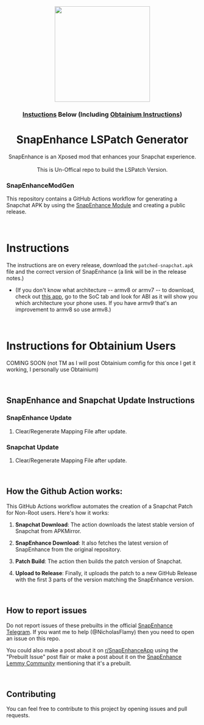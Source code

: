 <div align="center">
  <img src="https://github.com/hamzaharoon1314/SnapEnhanceModGen/blob/9aba3263a34893c91a08d86183baf708bbbbea9c/REDME_IMG/LOGO.png" height="250" />

### [Instuctions](https://github.com/NicholasFlamy/snapenhance-no-root-patch/edit/master/README.md#instructions) Below (Including [Obtainium Instructions](https://github.com/NicholasFlamy/snapenhance-no-root-patch?tab=readme-ov-file#instructions-for-obtainium-users))

# SnapEnhance LSPatch Generator
SnapEnhance is an Xposed mod that enhances your Snapchat experience.<br/><br/> This is Un-Offical repo to build the LSPatch Version.
</div>

### SnapEnhanceModGen

This repository contains a GitHub Actions workflow for generating a Snapchat APK by using the [SnapEnhance Module](https://github.com/rhunk/SnapEnhance) and creating a public release.

<br>

# Instructions
The instructions are on every release, download the `patched-snapchat.apk` file and the correct version of SnapEnhance (a link will be in the release notes.)
   - (If you don't know what architecture -- armv8 or armv7 -- to download, check out [this app](https://play.google.com/store/apps/details?id=ru.andr7e.deviceinfohw), go to the SoC tab and look for ABI as it will show you which architecture your phone uses. If you have armv9 that's an improvement to armv8 so use armv8.)

<br>

# Instructions for Obtainium Users
COMING SOON (not TM as I will post Obtainium comfig for this once I get it working, I personally use Obtainium)

<br>

## SnapEnhance and Snapchat Update Instructions

### SnapEnhance Update
1. Clear/Regenerate Mapping File after update.

### Snapchat Update
1. Clear/Regenerate Mapping File after update.

<br>

## How the Github Action works:

This GitHub Actions workflow automates the creation of a Snapchat Patch for Non-Root users. Here's how it works:

1. **Snapchat Download**: The action downloads the latest stable version of Snapchat from APKMirror.

2. **SnapEnhance Download**: It also fetches the latest version of SnapEnhance from the original repository.

3. **Patch Build**: The action then builds the patch version of Snapchat.

4. **Upload to Release**: Finally, it uploads the patch to a new GitHub Release with the first 3 parts of the version matching the SnapEnhance version.

<br>

## How to report issues

Do not report issues of these prebuilts in the official [SnapEnhance Telegram](https://t.me/snapenhance_chat). If you want me to help (@NicholasFlamy) then you need to open an issue on this repo. 

You could also make a post about it on [r/SnapEnhanceApp](https://reddit.com/r/SnapEnhanceApp) using the "Prebuilt Issue" post flair or make a post about it on the [SnapEnhance Lemmy Community](https://lemmy.world/c/snapenhance) mentioning that it's a prebuilt.

<br>

## Contributing

You can feel free to contribute to this project by opening issues and pull requests.
